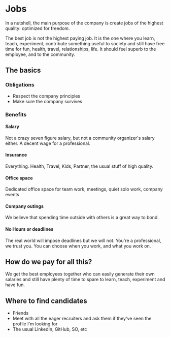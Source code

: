 # Jobs

In a nutshell, the main purpose of the company is create jobs of the highest quality: optimized for freedom.

The best job is not the highest paying job. It is the one where you learn, teach, experiment, contribute something useful to society and still have free time for fun, health, travel, relationships, life. It should feel superb to the employee, and to the community.

## The basics

### Obligations
- Respect the company principles
- Make sure the company survives

### Benefits
#### Salary
Not a crazy seven figure salary, but not a community organizer's salary either. A decent wage for a professional.

#### Insurance
Everything. Health, Travel, Kids, Partner, the usual stuff of high quality.

#### Office space
Dedicated office space for team work, meetings, quiet solo work, company events

#### Company outings
We believe that spending time outside with others is a great way to bond.

#### No Hours or deadlines
The real world will impose deadlines but we will not. You're a professional, we trust you. You can choose when you work, and what you work on.

## How do we pay for all this?

We get the best employees together who can easily generate their own salaries and still have plenty of time to spare to learn, teach, experiment and have fun.

## Where to find candidates
- Friends
- Meet with all the eager recruiters and ask them if they've seen the profile I'm looking for
- The usual LinkedIn, GitHub, SO, etc
